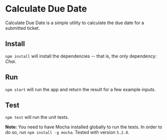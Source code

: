 # Calculate Due Date

Calculate Due Date is a simple utility to calculate the due date for a submitted ticket.

## Install

`npm install` will install the dependencies -- that is, the only dependency: _Chai_.

## Run

`npm start` will run the app and return the result for a few example inputs.

## Test

`npm test` will run the unit tests.

**Note:** You need to have Mocha installed globally to run the tests. In order to do so, run `npm install -g mocha`. Tested with version `5.2.0`.